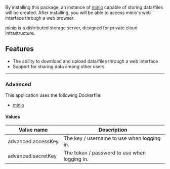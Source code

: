 By installing this package, an instance of [minio](https://minio.io) capable
of storing data/files will be created. After installing, you will be able to
access minio's web interface through a web browser.

[minio](https://minio.io) is a distributed storage server, designed for private cloud infrastructure.


## Features
- The ability to download and upload data/files through a web interface
- Support for sharing data among other users

------

### Advanced
This application uses the following Dockerfile:

- [minio](https://github.com/minio/minio/blob/master/Dockerfile)

#### Values
| Value name    | Description |
| ------------- | ------------------------------------------------------------------------------------------------------------------------------------------------------------- |
| advanced.accessKey | The key / username to use when logging in. |
| advanced.secretKey | The token / password to use when logging in. |

